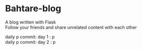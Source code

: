 # Bahtare-blog <br>

A blog written with Flask <br>
Follow your friends and share unrelated content with each other

daily p commit:
day 1 : p
<br>
daily p commit:
day 2 : p
